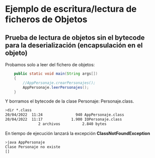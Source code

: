 # Ejemplo de escritura/lectura de ficheros de Objetos

## Prueba de lectura de objetos sin el bytecode para la deserialización (encapsulación en el objeto)

Probamos solo a leer del fichero de objetos:

```java
	public static void main(String args[]) 
	{
		//AppPersonaje.crearPersonajes();
		AppPersonaje.leerPersonajes();
	}
```

Y borramos el bytecode de la clase Personaje: Personaje.class.

```bash
>dir *.class
20/04/2022  11:24               940 AppPersonaje.class
20/04/2022  11:17             1.900 IOPersonaje.class
               2 archivos          2.840 bytes
```

En tiempo de ejecución lanzará la excepción **ClassNotFoundException**

```bash
>java AppPersonaje
Clase Personaje no existe
[]
```